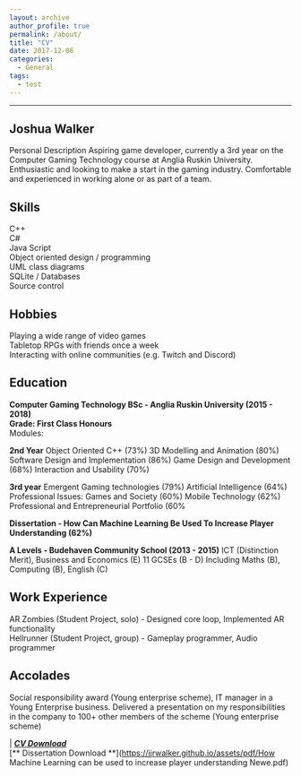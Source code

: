 ```yaml
---
layout: archive
author_profile: true
permalink: /about/
title: "CV"
date: 2017-12-06
categories:
  - General
tags:
  - test
---
```

------
## Joshua Walker
Personal Description
Aspiring game developer, currently a 3rd year on the Computer Gaming Technology course at Anglia Ruskin University.
Enthusiastic and looking to make a start in the gaming industry.
Comfortable and experienced in working alone or as part of a team.
## Skills
C++  
C#  
Java Script  
Object oriented design / programming  
UML class diagrams  
SQLite / Databases  
Source control  

## Hobbies
Playing a wide range of video games  
Tabletop RPGs with friends once a week  
Interacting with online communities (e.g. Twitch
and Discord)  

## Education
**Computer Gaming Technology BSc - Anglia Ruskin University (2015 - 2018)**  
**Grade: First Class Honours**  
Modules: 

**2nd Year**
Object Oriented C++ (73%)
3D Modelling and Animation (80%)
Software Design and Implementation (86%)
Game Design and Development (68%)
Interaction and Usability (70%)

**3rd year**
Emergent Gaming technologies (79%)
Artificial Intelligence (64%)
Professional Issues: Games and Society (60%)
Mobile Technology (62%)
Professional and Entrepreneurial Portfolio (60%

**Dissertation - How Can Machine Learning Be Used To Increase Player Understanding (62%)**

**A Levels - Budehaven Community School (2013 - 2015)**
ICT (Distinction Merit), Business and Economics (E)
11 GCSEs (B - D) Including Maths (B), Computing (B), English (C) 


## Work Experience
AR Zombies (Student Project, solo) - Designed core loop, Implemented AR functionality  
Hellrunner (Student Project, group) - Gameplay programmer, Audio programmer  

## Accolades
Social responsibility award (Young enterprise scheme), IT manager in a Young Enterprise business.
Delivered a presentation on my responsibilities in the company to 100+ other members of the scheme (Young enterprise scheme)

 | [**_CV Download_**](https://jjrwalker.github.io/assets/pdf/CV.pdf)  
 [** Dissertation Download **](https://jjrwalker.github.io/assets/pdf/How Machine Learning can be used to increase player understanding Newe.pdf)  

